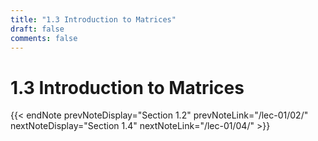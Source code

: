 ```yaml
---
title: "1.3 Introduction to Matrices"
draft: false
comments: false
---
```


# 1.3 Introduction to Matrices



{{< endNote prevNoteDisplay="Section 1.2" prevNoteLink="/lec-01/02/" nextNoteDisplay="Section 1.4" nextNoteLink="/lec-01/04/" >}}
